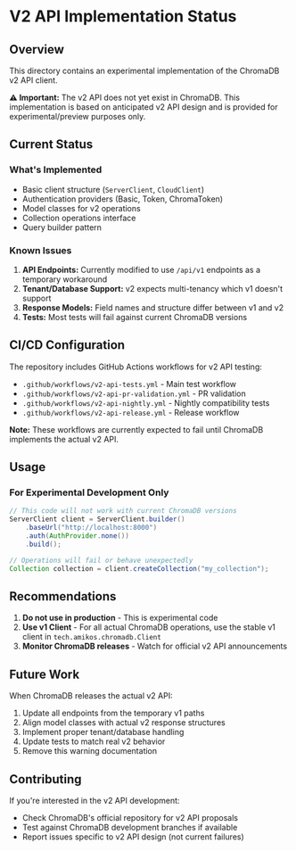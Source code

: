 # V2 API Implementation Status

## Overview
This directory contains an experimental implementation of the ChromaDB v2 API client.

**⚠️ Important:** The v2 API does not yet exist in ChromaDB. This implementation is based on anticipated v2 API design and is provided for experimental/preview purposes only.

## Current Status

### What's Implemented
- Basic client structure (`ServerClient`, `CloudClient`)
- Authentication providers (Basic, Token, ChromaToken)
- Model classes for v2 operations
- Collection operations interface
- Query builder pattern

### Known Issues
1. **API Endpoints:** Currently modified to use `/api/v1` endpoints as a temporary workaround
2. **Tenant/Database Support:** v2 expects multi-tenancy which v1 doesn't support
3. **Response Models:** Field names and structure differ between v1 and v2
4. **Tests:** Most tests will fail against current ChromaDB versions

## CI/CD Configuration

The repository includes GitHub Actions workflows for v2 API testing:
- `.github/workflows/v2-api-tests.yml` - Main test workflow
- `.github/workflows/v2-api-pr-validation.yml` - PR validation
- `.github/workflows/v2-api-nightly.yml` - Nightly compatibility tests
- `.github/workflows/v2-api-release.yml` - Release workflow

**Note:** These workflows are currently expected to fail until ChromaDB implements the actual v2 API.

## Usage

### For Experimental Development Only
```java
// This code will not work with current ChromaDB versions
ServerClient client = ServerClient.builder()
    .baseUrl("http://localhost:8000")
    .auth(AuthProvider.none())
    .build();

// Operations will fail or behave unexpectedly
Collection collection = client.createCollection("my_collection");
```

## Recommendations

1. **Do not use in production** - This is experimental code
2. **Use v1 Client** - For all actual ChromaDB operations, use the stable v1 client in `tech.amikos.chromadb.Client`
3. **Monitor ChromaDB releases** - Watch for official v2 API announcements

## Future Work

When ChromaDB releases the actual v2 API:
1. Update all endpoints from the temporary v1 paths
2. Align model classes with actual v2 response structures
3. Implement proper tenant/database handling
4. Update tests to match real v2 behavior
5. Remove this warning documentation

## Contributing

If you're interested in the v2 API development:
- Check ChromaDB's official repository for v2 API proposals
- Test against ChromaDB development branches if available
- Report issues specific to v2 API design (not current failures)
